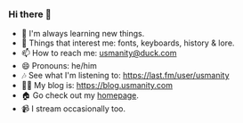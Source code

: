### Hi there 💐

- 🌱 I'm always learning new things.
- 💬 Things that interest me: fonts, keyboards, history & lore.
- 📫 How to reach me: usmanity@duck.com
- 😄 Pronouns: he/him
- 🎶 See what I'm listening to: https://last.fm/user/usmanity
- ✍🏽 My blog is: https://blog.usmanity.com
- 🏠 Go check out my [homepage](https://usmanity.com?ref=github-readme.md).
- 📹 I stream occasionally too.
<!--
**usmanity/usmanity** is a ✨ _special_ ✨ repository because its `README.md` (this file) appears on your GitHub profile.

Here are some ideas to get you started:
- ⚡ Fun fact: 
-->

